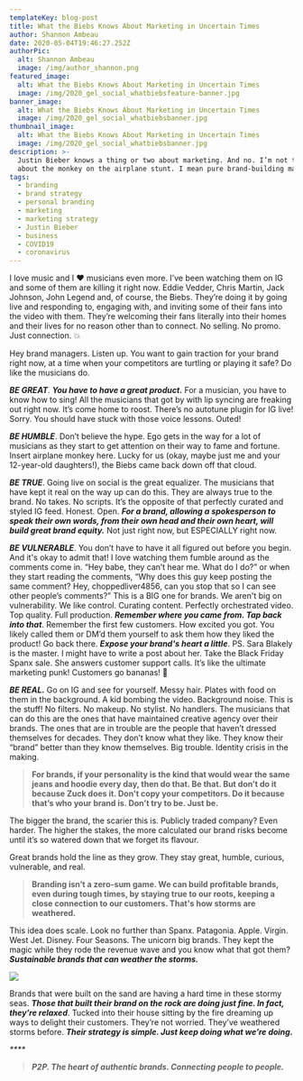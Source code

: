 ```yaml
---
templateKey: blog-post
title: What the Biebs Knows About Marketing in Uncertain Times
author: Shannon Ambeau
date: 2020-05-04T19:46:27.252Z
authorPic:
  alt: Shannon Ambeau
  image: /img/author_shannon.png
featured_image:
  alt: What the Biebs Knows About Marketing in Uncertain Times
  image: /img/2020_gel_social_whatbiebsfeature-banner.jpg
banner_image:
  alt: What the Biebs Knows About Marketing in Uncertain Times
  image: /img/2020_gel_social_whatbiebsbanner.jpg
thumbnail_image:
  alt: What the Biebs Knows About Marketing in Uncertain Times
  image: /img/2020_gel_social_whatbiebsbanner.jpg
description: >-
  Justin Bieber knows a thing or two about marketing. And no. I’m not talking
  about the monkey on the airplane stunt. I mean pure brand-building marketing.
tags:
  - branding
  - brand strategy
  - personal branding
  - marketing
  - marketing strategy
  - Justin Bieber
  - business
  - COVID19
  - coronavirus
---
```

I love music and I ❤️ musicians even more. I’ve been watching them on IG and some of them are killing it right now. Eddie Vedder, Chris Martin, Jack Johnson, John Legend and, of course, the Biebs. They’re doing it by going live and responding to, engaging with, and inviting some of their fans into the video with them. They’re welcoming their fans literally into their homes and their lives for no reason other than to connect. No selling. No promo. Just connection. 💥

Hey brand managers. Listen up. You want to gain traction for your brand right now, at a time when your competitors are turtling or playing it safe? Do like the musicians do.

**_BE GREAT_**. **_You have to have a great product._** For a musician, you have to know how to sing! All the musicians that got by with lip syncing are freaking out right now. It’s come home to roost. There’s no autotune plugin for IG live! Sorry. You should have stuck with those voice lessons. Outed! 

**_BE HUMBLE_**. Don’t believe the hype. Ego gets in the way for a lot of musicians as they start to get attention on their way to fame and fortune. Insert airplane monkey here. Lucky for us (okay, maybe just me and your 12-year-old daughters!), the Biebs came back down off that cloud. 

**_BE TRUE_**. Going live on social is the great equalizer. The musicians that have kept it real on the way up can do this. They are always true to the brand. No takes. No scripts. It’s the opposite of that perfectly curated and styled IG feed. Honest. Open. **_For a brand, allowing a spokesperson to speak their own words, from their own head and their own heart, will build great brand equity._** Not just right now, but ESPECIALLY right now. 

**_BE VULNERABLE_**. You don’t have to have it all figured out before you begin. And it's okay to admit that! I love watching them fumble around as the comments come in. “Hey babe, they can’t hear me. What do I do?” or when they start reading the comments, “Why does this guy keep posting the same comment? Hey, choppedliver4856, can you stop that so I can see other people’s comments?” This is a BIG one for brands. We aren't big on vulnerability. We like control. Curating content. Perfectly orchestrated video. Top quality. Full production. **_Remember where you came from. Tap back into that_**. Remember the first few customers. How excited you got. You likely called them or DM’d them yourself to ask them how they liked the product! Go back there. **_Expose your brand's heart a little_**. PS. Sara Blakely is the master. I might have to write a post about her. Take the Black Friday Spanx sale. She answers customer support calls. It’s like the ultimate marketing punk! Customers go bananas! 🤩

**_BE REAL_.** Go on IG and see for yourself. Messy hair. Plates with food on them in the background. A kid bombing the video. Background noise. This is the stuff! No filters. No makeup. No stylist. No handlers. The musicians that can do this are the ones that have maintained creative agency over their brands. The ones that are in trouble are the people that haven’t dressed themselves for decades. They don’t know what they like. They know their “brand” better than they know themselves. Big trouble. Identity crisis in the making. 

> **For brands, if your personality is the kind that would wear the same jeans and hoodie every day, then do that. Be that. But don’t do it because Zuck does it. Don't copy your competitors. Do it because that’s who your brand is. Don’t try to be. Just be.**

The bigger the brand, the scarier this is. Publicly traded company? Even harder. The higher the stakes, the more calculated our brand risks become until it’s so watered down that we forget its flavour. 

Great brands hold the line as they grow. They stay great, humble, curious, vulnerable, and real.

> **Branding isn’t a zero-sum game. We can build profitable brands, even during tough times, by staying true to our roots, keeping a close connection to our customers. That's how storms are weathered.**

This idea does scale. Look no further than Spanx. Patagonia. Apple. Virgin. West Jet. Disney. Four Seasons. The unicorn big brands. They kept the magic while they rode the revenue wave and you know what that got them? **_Sustainable brands that can weather the storms._**

![](/img/2020_gel_social_whatbiebs_blog_image-06.jpg)

Brands that were built on the sand are having a hard time in these stormy seas. **_Those that built their brand on the rock are doing just fine. In fact, they’re relaxed_**. Tucked into their house sitting by the fire dreaming up ways to delight their customers. They’re not worried. They’ve weathered storms before. **_Their strategy is simple. Just keep doing what we’re doing._** 

_\*\*\*\*_

> **_P2P. The heart of authentic brands. Connecting people to people._**
